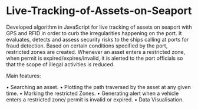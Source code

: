 # Live-Tracking-of-Assets-on-Seaport

Developed algorithm in JavaScript for live tracking of assets on seaport with GPS and RFID in order to curb the irregularities happening on the port.
It evaluates, detects and assess security risks to the ships calling at ports for fraud detection.
Based on certain conditions specified by the port, restricted zones are created.
Whenever an asset enters a restricted zone, when permit is expired/expires/invalid, it is alerted to the port officials so that the scope of illegal activities is reduced.

Main features:

•	Searching an asset.
•	Plotting the path traversed by the asset at any given time.
•	Marking the restricted Zones.
•	Generating alert when a vehicle enters a restricted zone/ permit is invalid or expired.
•	Data Visualisation.



